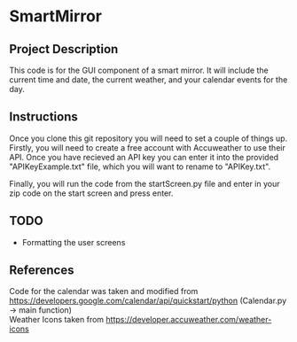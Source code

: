 # SmartMirror

## Project Description
This code is for the GUI component of a smart mirror. It will include the current time and date, the current weather, and your calendar events for the day.

## Instructions
Once you clone this git repository you will need to set a couple of things up. Firstly, you will need to create a free account with Accuweather to use their API. Once you have recieved an API key you can enter it into the provided "APIKeyExample.txt" file, which you will want to rename to "APIKey.txt". 

Finally, you will run the code from the startScreen.py file and enter in your zip code on the start screen and press enter.

## TODO
- Formatting the user screens

## References
Code for the calendar was taken and modified from https://developers.google.com/calendar/api/quickstart/python (Calendar.py -> main function) <br />
Weather Icons taken from https://developer.accuweather.com/weather-icons